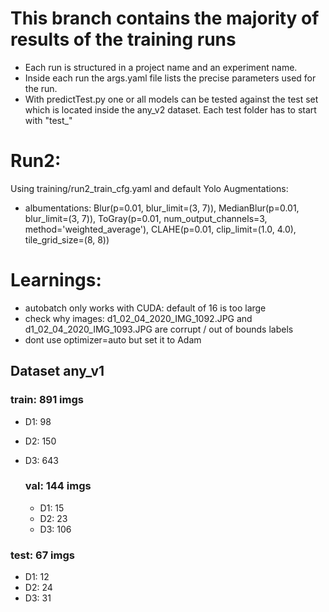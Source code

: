 # This branch contains the majority of results of the training runs

- Each run is structured in a project name and an experiment name.
- Inside each run the args.yaml file lists the precise parameters used for the run.
- With predictTest.py one or all models can be tested against the test set which is located inside the any_v2 dataset. Each test folder has to start with "test_"


# Run2: 

Using training/run2_train_cfg.yaml and default Yolo Augmentations: 

- albumentations: Blur(p=0.01, blur_limit=(3, 7)), MedianBlur(p=0.01, blur_limit=(3, 7)), ToGray(p=0.01, num_output_channels=3, method='weighted_average'), CLAHE(p=0.01, clip_limit=(1.0, 4.0), tile_grid_size=(8, 8))

# Learnings:

- autobatch only works with CUDA: default of 16 is too large
- check why images: d1_02_04_2020_IMG_1092.JPG and d1_02_04_2020_IMG_1093.JPG are corrupt / out of bounds labels
- dont use optimizer=auto but set it to Adam

## Dataset any_v1

### train: 891 imgs
- D1: 98 
- D2: 150 
- D3: 643

  ### val: 144 imgs
  - D1: 15
  - D2: 23
  - D3: 106
 
### test: 67 imgs
- D1: 12
- D2: 24
- D3: 31
  
